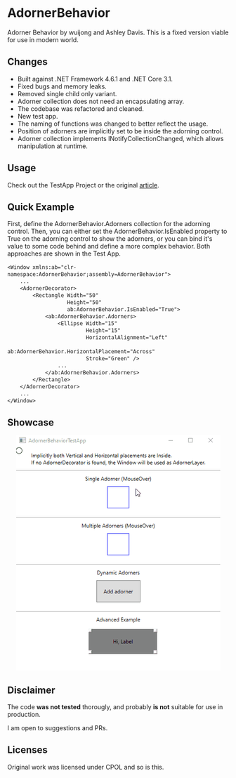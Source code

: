 # AdornerBehavior
Adorner Behavior by wuijong and Ashley Davis.
This is a fixed version viable for use in modern world.

## Changes
* Built against .NET Framework 4.6.1 and .NET Core 3.1.
* Fixed bugs and memory leaks.
* Removed single child only variant.
* Adorner collection does not need an encapsulating array.
* The codebase was refactored and cleaned.
* New test app.
* The naming of functions was changed to better reflect the usage.
* Position of adorners are implicitly set to be inside the adorning control.
* Adorner collection implements INotifyCollectionChanged, which allows manipulation at runtime.

## Usage
Check out the TestApp Project or the original [article](https://www.codeproject.com/Articles/123638/A-Resusable-Attached-Behavior-for-Defining-Adorner).

## Quick Example
First, define the AdornerBehavior.Adorners collection for the adorning control.
Then, you can either set the AdornerBehavior.IsEnabled property to True on the adorning control to show the adorners,
or you can bind it's value to some code behind and define a more complex behavior. Both approaches are shown in the Test App.
```xaml
<Window xmlns:ab="clr-namespace:AdornerBehavior;assembly=AdornerBehavior">
    ...
    <AdornerDecorator>
        <Rectangle Width="50"
                   Height="50"
                   ab:AdornerBehavior.IsEnabled="True">
            <ab:AdornerBehavior.Adorners>
                <Ellipse Width="15"
                         Height="15"
                         HorizontalAlignment="Left"
                         ab:AdornerBehavior.HorizontalPlacement="Across"
                         Stroke="Green" />
                ...
            </ab:AdornerBehavior.Adorners>
        </Rectangle>
    </AdornerDecorator>
    ...
</Window>
```

## Showcase
<p align="center">
  <img src="TestAppShowcase.gif">
</p>

## Disclaimer
The code **was not tested** thorougly, and probably **is not** suitable for use in production.

I am open to suggestions and PRs.

## Licenses
Original work was licensed under CPOL and so is this.
